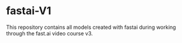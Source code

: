 # fastai-V1

This repository contains all models created with fastai during working through the fast.ai video course v3.
